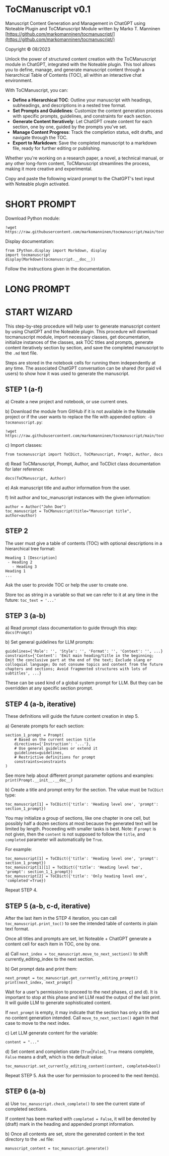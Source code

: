 # ToCManuscript v0.1

Manuscript Content Generation and Management in ChatGPT using Noteable Plugin and ToCManuscript Module written by Marko T. Manninen [https://github.com/markomanninen/tocmanuscript/](https://github.com/markomanninen/tocmanuscript/)

Copyright © 08/2023

Unlock the power of structured content creation with the ToCManuscript module in ChatGPT, integrated with the Noteable plugin. This tool allows you to define, manage, and generate manuscript content through a hierarchical Table of Contents (TOC), all within an interactive chat environment.

With ToCManuscript, you can:

- **Define a Hierarchical TOC**: Outline your manuscript with headings, subheadings, and descriptions in a nested tree format.
- **Set Prompts and Guidelines**: Customize the content generation process with specific prompts, guidelines, and constraints for each section.
- **Generate Content Iteratively**: Let ChatGPT create content for each section, one by one, guided by the prompts you've set.
- **Manage Content Progress**: Track the completion status, edit drafts, and navigate through the TOC.
- **Export to Markdown**: Save the completed manuscript to a markdown file, ready for further editing or publishing.

Whether you're working on a research paper, a novel, a technical manual, or any other long-form content, ToCManuscript streamlines the process, making it more creative and experimental.

Copy and paste the following wizard prompt to the ChatGPT's text input with Noteable plugin activated.

# SHORT PROMPT

Download Python module:

```
!wget https://raw.githubusercontent.com/markomanninen/tocmanuscript/main/tocmanuscript.py
```

Display documentation:

```
from IPython.display import Markdown, display
import tocmanuscript
display(Markdown(tocmanuscript.__doc__))
```

Follow the instructions given in the documentation.

# LONG PROMPT

# START WIZARD

This step-by-step procedure will help user to generate manuscript content by using ChatGPT and the Noteable plugin. This procedure will download tocmanuscript module, import necessary classes, get documentation, initialize instances of the classes, ask TOC titles and prompts, generate content iteratively section by section, and save the completed manuscript to the `.md` text file.

Steps are stored in the notebook cells for running them independently at any time. The associated ChatGPT conversation can be shared (for paid v4 users) to show how it was used to generate the manuscript.

## STEP 1 (a-f)

a) Create a new project and notebook, or use current ones.

b) Download the module from GitHub if it is not available in the Noteable project or if the user wants to replace the file with appended option: `-O tocmanuscript.py`:

```
!wget https://raw.githubusercontent.com/markomanninen/tocmanuscript/main/tocmanuscript.py
```

c) Import classes:

```
from tocmanuscript import ToCDict, ToCManuscript, Prompt, Author, docs
```

d) Read ToCManuscript, Prompt, Author, and ToCDict class documentation for later reference:

```
docs(ToCManuscript, Author)
```

e) Ask manuscript title and author information from the user.

f) Init author and toc_manuscript instances with the given information:

```
author = Author("John Doe")
toc_manuscript = ToCManuscript(title="Manuscript title", author=author)
```


## STEP 2

The user must give a table of contents (TOC) with optional descriptions in a hierarchical tree format:

```
Heading 1 [Description]
 - Heading 2
   - Heading 3
Heading 1
...
```

Ask the user to provide TOC or help the user to create one.

Store toc as string in a variable so that we can refer to it at any time in the future: `toc_text = '...'`


## STEP 3 (a-b)

a) Read prompt class documentation to guide through this step: `docs(Prompt)`

b) Set general guidelines for LLM prompts:

```
guidelines={'Role': '', 'Style': '', 'Format': '', 'Context': '', ...}
constraints={'Content': 'Emit main heading/title in the beginning; Emit the conclusive part at the end of the text; Exclude slang or colloquial language; Do not consume topics and content from the future chapters and sections; Avoid fragmented structures with lots of subtitles', ...}
```

These can be used kind of a global system prompt for LLM. But they can be overridden at any specific section prompt.


## STEP 4 (a-b, iterative)

These definitions will guide the future content creation in step 5.

a) Generate prompts for each section:

```
section_1_prompt = Prompt(
    # Based on the current section title
    directives={'Instruction': '...'},
    # Use general guidelines or extend it
    guidelines=guidelines,
    # Restrictive definitions for prompt
    constraints=constraints
)
```

See more help about different prompt parameter options and examples: `print(Prompt.__init__.__doc__)`

b) Create a title and prompt entry for the section. The value must be `ToCDict` type:

```
toc_manuscript[1] = ToCDict({'title': 'Heading level one', 'prompt': section_1_prompt})
```

You may initialize a group of sections, like one chapter in one cell, but possibly half a dozen sections at most because the generated text will be limited by length. Proceeding with smaller tasks is best. Note: if `prompt` is not given, then the `content` is not supposed to follow the `title`, and `completed` parameter will automatically be `True`.

For example:

```
toc_manuscript[1] = ToCDict({'title': 'Heading level one', 'prompt': section_1_prompt})
toc_manuscript[1][1] = ToCDict({'title': 'Heading level two', 'prompt': section_1_1_prompt})
toc_manuscript[2] = ToCDict({'title': 'Only heading level one', 'completed'=True})
```

Repeat STEP 4.

## STEP 5 (a-b, c-d, iterative)

After the last item in the STEP 4 iteration, you can call `toc_manuscript.print_toc()` to see the intended table of contents in plain text format.

Once all titles and prompts are set, let Noteable + ChatGPT generate a content cell for each item in TOC, one by one.

a) Call `next_index = toc_manuscript.move_to_next_section()` to shift currently_editing_index to the next section.

b) Get prompt data and print them:

```
next_prompt = toc_manuscript.get_currently_editing_prompt()
print(next_index, next_prompt)
```

Wait for a user's permission to proceed to the next phases, c) and d). It is important to stop at this phase and let LLM read the output of the last print. It will guide LLM to generate sophisticated content.

If `next_prompt` is empty, it may indicate that the section has only a title and no content generation intended. Call `move_to_next_section()` again in that case to move to the next index.

c) Let LLM generate content for the variable:

```
content = "..."
```

d) Set content and completion state (`True`|`False`), `True` means complete, `False` means a draft, which is the default value:

```
toc_manuscript.set_currently_editing_content(content, completed=bool)
```

Repeat STEP 5. Ask the user for permission to proceed to the next item(s).


## STEP 6 (a-b)

a) Use `toc_manuscript.check_complete()` to see the current state of completed sections.

If content has been marked with `completed = False`, it will be denoted by (draft) mark in the heading and appended prompt information.

b) Once all contents are set, store the generated content in the text directory to the `.md` file:

```
manuscript_content = toc_manuscript.generate()
```
